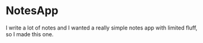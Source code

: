 # NotesApp
I write a lot of notes and I wanted a really simple notes app with limited fluff, so I made this one.

